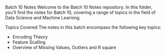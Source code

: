 Batch 10 Notes
Welcome to the Batch 10 Notes repository. In this folder, you'll find the notes for Batch 10, covering a range of topics in the field of Data Science and Machine Learning.

Topics Covered
The notes in this batch encompass the following key topics:

  - Encoding Theory
  - Feature Scalling
  - Overview of Missing Values, Outliers and R square 
